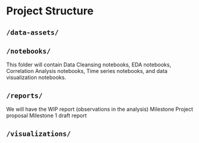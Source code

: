 # Project Structure

## `/data-assets/`


## `/notebooks/`

This folder will contain Data Cleansing notebooks, EDA notebooks, Correlation Analysis notebooks, Time series notebooks, and data visualization notebooks.

## `/reports/`

We will have the WIP report (observations in the analysis)
Milestone Project proposal
Milestone 1 draft report 

## `/visualizations/`

